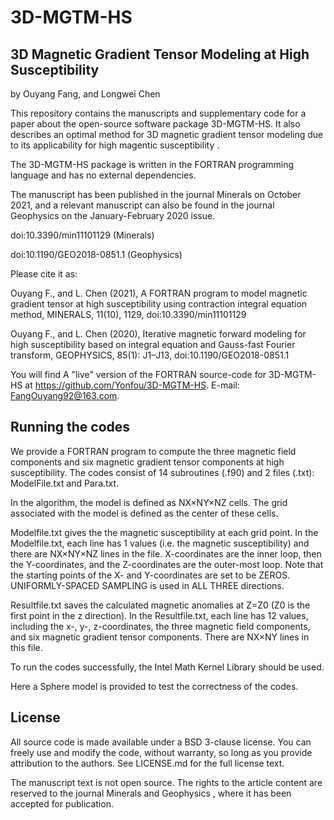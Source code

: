 # 3D-MGTM-HS
## 3D Magnetic Gradient Tensor Modeling at High Susceptibility

by Ouyang Fang, and Longwei Chen

This repository contains the manuscripts and supplementary code for a paper about the open-source software package 3D-MGTM-HS. It also describes an optimal method for 3D magnetic gradient tensor modeling due to its applicability for high magentic susceptibility .

The 3D-MGTM-HS package is written in the FORTRAN programming language and has no external dependencies. 

The manuscript has been published in the journal Minerals on October 2021, and a relevant manuscript can also be found in the journal Geophysics on the January-February 2020 issue.

doi:10.3390/min11101129  (Minerals)

doi:10.1190/GEO2018-0851.1  (Geophysics)



Please cite it as:

Ouyang F., and L. Chen (2021), A FORTRAN program to model magnetic gradient tensor at high susceptibility using contraction integral equation method, MINERALS, 11(10), 1129, doi:10.3390/min11101129

Ouyang F., and L. Chen (2020), Iterative magnetic forward modeling for high susceptibility based on integral equation and Gauss-fast Fourier transform, GEOPHYSICS, 85(1): J1–J13, doi:10.1190/GEO2018-0851.1

You will find A "live" version of the FORTRAN source-code for 3D-MGTM-HS at https://github.com/Yonfou/3D-MGTM-HS. E-mail: FangOuyang92@163.com.

## Running the codes

We provide a FORTRAN program to compute the three magnetic field components and six magnetic gradient tensor components at high susceptibility. The codes consist of 14 subroutines (.f90) and 2 files (.txt): ModelFile.txt and Para.txt. 

In the algorithm, the model is defined as NX×NY×NZ cells. The grid associated with the model is defined as the center of these cells.

Modelfile.txt gives the the magnetic susceptibility at each grid point. In the Modelfile.txt, each line has 1 values (i.e. the magnetic susceptibility) and there are NX×NY×NZ lines in the file. X-coordinates are the inner loop, then the Y-coordinates, and the Z-coordinates are the outer-most loop. Note that the starting points of the X- and Y-coordinates are set to be ZEROS. UNIFORMLY-SPACED SAMPLING is used in ALL THREE directions.

Resultfile.txt saves the calculated magnetic anomalies at Z=Z0 (Z0 is the first point in the z direction). In the Resultfile.txt, each line has 12 values,  including the x-, y-, z-coordinates,  the three magnetic field components, and six magnetic gradient tensor components. There are NX×NY lines in this file.

To run the codes successfully, the Intel Math Kernel Library should be used. 

Here a Sphere model is provided to test the correctness of the codes. 

## License

All source code is made available under a BSD 3-clause license. You can freely use and modify the code, without warranty, so long as you provide attribution to the authors. See LICENSE.md for the full license text.

The manuscript text is not open source. The rights to the article content are reserved to the journal Minerals and Geophysics , where it has been accepted for publication.
